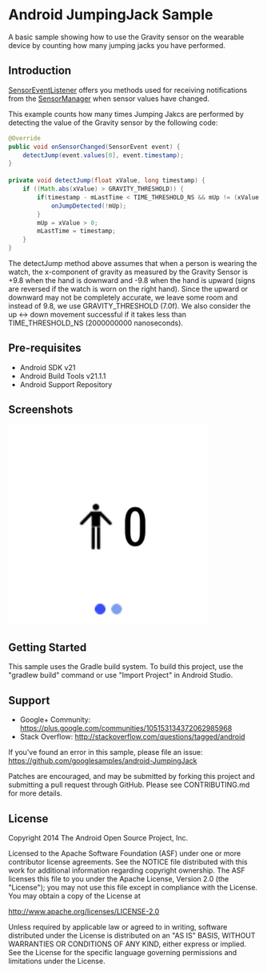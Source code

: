 Android JumpingJack Sample
===================================

A basic sample showing how to use the Gravity sensor on the wearable device
by counting how many jumping jacks you have performed.

Introduction
------------

[SensorEventListener][1] offers you methods used for receiving notifications from the
[SensorManager][2] when sensor values have changed.

This example counts how many times Jumping Jakcs are performed by detecting the value
of the Gravity sensor by the following code:

```java
@Override
public void onSensorChanged(SensorEvent event) {
    detectJump(event.values[0], event.timestamp);
}

private void detectJump(float xValue, long timestamp) {
    if ((Math.abs(xValue) > GRAVITY_THRESHOLD)) {
        if(timestamp - mLastTime < TIME_THRESHOLD_NS && mUp != (xValue > 0)) {
            onJumpDetected(!mUp);
        }
        mUp = xValue > 0;
        mLastTime = timestamp;
    }
}
```

The detectJump method above assumes that when a person is wearing the watch, the x-component of gravity
as measured by the Gravity Sensor is +9.8 when the hand is downward and -9.8 when the hand
is upward (signs are reversed if the watch is worn on the right hand). Since the upward or
downward may not be completely accurate, we leave some room and instead of 9.8, we use
GRAVITY_THRESHOLD (7.0f). We also consider the up <-> down movement successful if it takes less than
TIME_THRESHOLD_NS (2000000000 nanoseconds).

[1]: http://developer.android.com/reference/android/hardware/SensorEventListener.html
[2]: http://developer.android.com/reference/android/hardware/SensorManager.html

Pre-requisites
--------------

- Android SDK v21
- Android Build Tools v21.1.1
- Android Support Repository

Screenshots
-------------

<img src="screenshots/jumping_jack.gif" height="400" alt="Screenshot"/> 

Getting Started
---------------

This sample uses the Gradle build system. To build this project, use the
"gradlew build" command or use "Import Project" in Android Studio.

Support
-------

- Google+ Community: https://plus.google.com/communities/105153134372062985968
- Stack Overflow: http://stackoverflow.com/questions/tagged/android

If you've found an error in this sample, please file an issue:
https://github.com/googlesamples/android-JumpingJack

Patches are encouraged, and may be submitted by forking this project and
submitting a pull request through GitHub. Please see CONTRIBUTING.md for more details.

License
-------

Copyright 2014 The Android Open Source Project, Inc.

Licensed to the Apache Software Foundation (ASF) under one or more contributor
license agreements.  See the NOTICE file distributed with this work for
additional information regarding copyright ownership.  The ASF licenses this
file to you under the Apache License, Version 2.0 (the "License"); you may not
use this file except in compliance with the License.  You may obtain a copy of
the License at

http://www.apache.org/licenses/LICENSE-2.0

Unless required by applicable law or agreed to in writing, software
distributed under the License is distributed on an "AS IS" BASIS, WITHOUT
WARRANTIES OR CONDITIONS OF ANY KIND, either express or implied.  See the
License for the specific language governing permissions and limitations under
the License.
